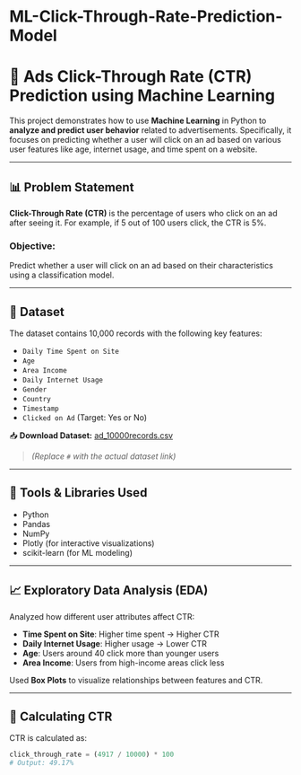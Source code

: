 # ML-Click-Through-Rate-Prediction-Model

# 📢 Ads Click-Through Rate (CTR) Prediction using Machine Learning

This project demonstrates how to use **Machine Learning** in Python to **analyze and predict user behavior** related to advertisements. Specifically, it focuses on predicting whether a user will click on an ad based on various user features like age, internet usage, and time spent on a website.

---

## 📊 Problem Statement

**Click-Through Rate (CTR)** is the percentage of users who click on an ad after seeing it. For example, if 5 out of 100 users click, the CTR is 5%.

### Objective:
Predict whether a user will click on an ad based on their characteristics using a classification model.

---

## 📁 Dataset

The dataset contains 10,000 records with the following key features:

- `Daily Time Spent on Site`
- `Age`
- `Area Income`
- `Daily Internet Usage`
- `Gender`
- `Country`
- `Timestamp`
- `Clicked on Ad` (Target: Yes or No)

📥 **Download Dataset:** [ad_10000records.csv](#)  
> *(Replace `#` with the actual dataset link)*

---

## 🧰 Tools & Libraries Used

- Python
- Pandas
- NumPy
- Plotly (for interactive visualizations)
- scikit-learn (for ML modeling)

---

## 📈 Exploratory Data Analysis (EDA)

Analyzed how different user attributes affect CTR:

- **Time Spent on Site**: Higher time spent → Higher CTR
- **Daily Internet Usage**: Higher usage → Lower CTR
- **Age**: Users around 40 click more than younger users
- **Area Income**: Users from high-income areas click less

Used **Box Plots** to visualize relationships between features and CTR.

---

## 🔢 Calculating CTR

CTR is calculated as:

```python
click_through_rate = (4917 / 10000) * 100
# Output: 49.17%
